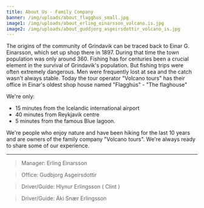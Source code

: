 ```yaml
---
title: About Us - Family Company
banner: /img/uploads/about_flagghus_small.jpg
image1: /img/uploads/about_erling_einarsson_volcano.is.jpg
image2: /img/uploads/about_guddjorg_asgeirsdottir_volcano_is.jpg
---
```


The origins of the community of Grindavik can be traced back to Einar G. Einarsson, which set up shop there in 1897. During that time the town population was only around 360. Fishing has for centuries been a crucial element in the survival of Grindavik's population. But fishing trips were often extremely dangerous. Men were frequently lost at sea and the catch wasn't always stable.
Today the tour operator "Volcano tours" has their office in Einar's oldest shop house named "Flagghús" - "The flaghouse"

We're only: 

* 15 minutes from the Icelandic international airport
* 40 minutes from Reykjavik centre 
* 5 minutes from the famous Blue lagoon.

We're people who enjoy nature and have been hiking for the last 10 years and are owners of the family company "Volcano tours". We're always ready to share some of our experience.

---

>Manager: Erling Einarsson

>Office: Gudbjorg Asgeirsdottir

>Driver/Guide: Hlynur Erlingsson ( Clint )

>Driver/Guide: Áki Snær Erlingsson
